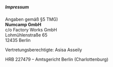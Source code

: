 ---
---
##### Impressum
Angaben gemäß §5 TMG)  
**Numcamp GmbH**  
c/o Factory Works GmbH  
Lohmühlenstraße 65  
12435 Berlin

Vertretungsberechtigte: Asisa Asseily

HRB 227479 – Amtsgericht Berlin (Charlottenburg)